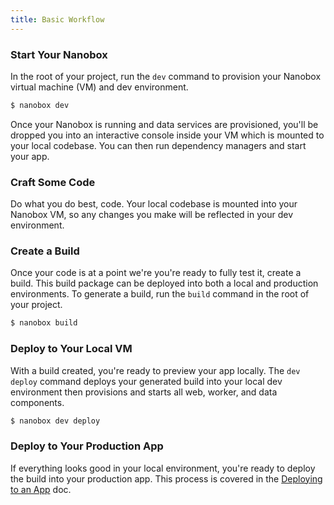 ```yaml
---
title: Basic Workflow
---
```


### Start Your Nanobox
In the root of your project, run the `dev` command to provision your Nanobox virtual machine (VM) and dev environment.

```bash
$ nanobox dev
```

Once your Nanobox is running and data services are provisioned, you'll be dropped you into an interactive console inside your VM which is mounted to your local codebase. You can then run dependency managers and start your app.

### Craft Some Code
Do what you do best, code. Your local codebase is mounted into your Nanobox VM, so any changes you make will be reflected in your dev environment.

### Create a Build
Once your code is at a point we're you're ready to fully test it, create a build. This build package can be deployed into both a local and production environments. To generate a build, run the `build` command in the root of your project.

```bash
$ nanobox build
```

### Deploy to Your Local VM
With a build created, you're ready to preview your app locally. The `dev deploy` command deploys your generated build into your local dev environment then provisions and starts all web, worker, and data components.

```bash
$ nanobox dev deploy
```

### Deploy to Your Production App
If everything looks good in your local environment, you're ready to deploy the build into your production app. This process is covered in the [Deploying to an App](/getting-started/deploy/) doc.
